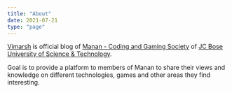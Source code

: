 ```yaml
---
title: "About"
date: 2021-07-21
type: "page"
---
```


[Vimarsh](/) is official blog of [Manan - Coding and Gaming Society](https://manantechnosurge.com/) of [JC Bose University of Science & Technology](https://jcboseust.ac.in).

Goal is to provide a platform to members of Manan to share their views and knowledge on different technologies, games and other areas they find interesting.

